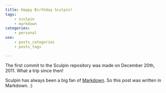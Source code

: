 ```yaml
---
title: Happy Birthday Sculpin!
tags:
    - sculpin
    - markdown
categories:
    - personal
use:
    - posts_categories
    - posts_tags

---
```

The first commit to the Sculpin repository was made on December 20th, 2011.
What a trip since then!

Sculpin has always been a big fan of [Markdown][1]. So this post was
written in Markdown. :)

[1]: http://daringfireball.net/projects/markdown/
